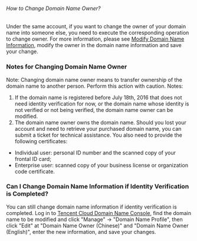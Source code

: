 ###### How to Change Domain Name Owner?
Under the same account, if you want to change the owner of your domain name into someone else, you need to execute the corresponding operation to change owner. For more information, please see [Modify Domain Name Information](https://cloud.tencent.com/document/product/242/3648), modify the owner in the domain name information and save your change.

### Notes for Changing Domain Name Owner
Note:
Changing domain name owner means to transfer ownership of the domain name to another person. Perform this action with caution.
Notes:
1. If the domain name is registered before July 18th, 2016 that does not need identity verification for now, or the domain name whose identity is not verified or not being verified, the domain name owner can be modified.
2. The domain name owner owns the domain name. Should you lost your account and need to retrieve your purchased domain name, you can submit a ticket for technical assistance. You also need to provide the following certificates:
- Individual user: personal ID number and the scanned copy of your frontal ID card;
- Enterprise user: scanned copy of your business license or organization code certificate.

### Can I Change Domain Name Information if Identity Verification is Completed?
You can still change domain name information if identity verification is completed. Log in to [Tencent Cloud Domain Name Console](https://console.cloud.tencent.com/domain/mydomain), find the domain name to be modified and click "Manage" -> "Domain Name Profile", then click "Edit" at "Domain Name Owner (Chinese)" and "Domain Name Owner (English)", enter the new information, and save your changes.



